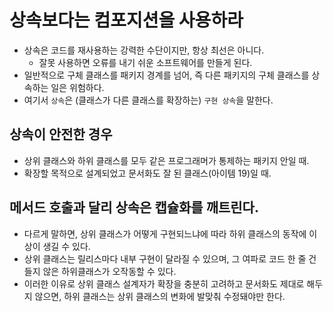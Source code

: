 # 상속보다는 컴포지션을 사용하라

- 상속은 코드를 재사용하는 강력한 수단이지만, 항상 최선은 아니다.
	- 잘못 사용하면 오류를 내기 쉬운 소프트웨어를 만들게 된다.
- 일반적으로 구체 클래스를 패키지 경계를 넘어, 즉 다른 패키지의 구체 클래스를 상속하는 일은 위험하다.
- 여기서 `상속`은 (클래스가 다른 클래스를 확장하는) `구현 상속`을 말한다.

## 상속이 안전한 경우

- 상위 클래스와 하위 클래스를 모두 같은 프로그래머가 통제하는 패키지 안일 때.
- 확장할 목적으로 설계되었고 문서화도 잘 된 클래스(아이템 19)일 때.

## 메서드 호출과 달리 상속은 캡슐화를 깨트린다.
- 다르게 말하면, 상위 클래스가 어떻게 구현되느냐에 따라 하위 클래스의 동작에 이상이 생길 수 있다.
- 상위 클래스는 릴리스마다 내부 구현이 달라질 수 있으며, 그 여파로 코드 한 줄 건들지 않은 하위클래스가 오작동할 수 있다.
- 이러한 이유로 상위 클래스 설계자가 확장을 충분히 고려하고 문서화도 제대로 해두지 않으면, 하위 클래스는 상위 클래스의 변화에 발맞춰 수정돼야만 한다.
